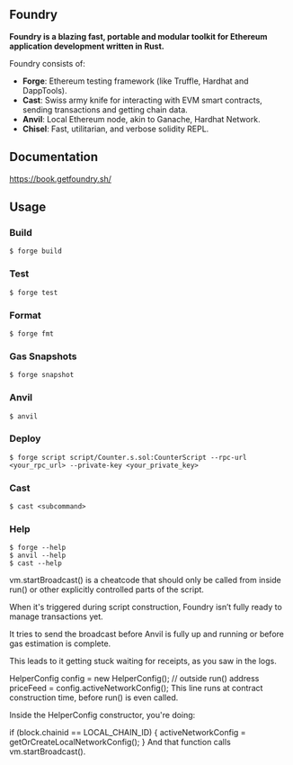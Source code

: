 ## Foundry

**Foundry is a blazing fast, portable and modular toolkit for Ethereum application development written in Rust.**

Foundry consists of:

-   **Forge**: Ethereum testing framework (like Truffle, Hardhat and DappTools).
-   **Cast**: Swiss army knife for interacting with EVM smart contracts, sending transactions and getting chain data.
-   **Anvil**: Local Ethereum node, akin to Ganache, Hardhat Network.
-   **Chisel**: Fast, utilitarian, and verbose solidity REPL.

## Documentation

https://book.getfoundry.sh/

## Usage

### Build

```shell
$ forge build
```

### Test

```shell
$ forge test
```

### Format

```shell
$ forge fmt
```

### Gas Snapshots

```shell
$ forge snapshot
```

### Anvil

```shell
$ anvil
```

### Deploy

```shell
$ forge script script/Counter.s.sol:CounterScript --rpc-url <your_rpc_url> --private-key <your_private_key>
```

### Cast

```shell
$ cast <subcommand>
```

### Help

```shell
$ forge --help
$ anvil --help
$ cast --help
```


vm.startBroadcast() is a cheatcode that should only be called from inside run() or other explicitly controlled parts of the script.

When it's triggered during script construction, Foundry isn’t fully ready to manage transactions yet.

It tries to send the broadcast before Anvil is fully up and running or before gas estimation is complete.

This leads to it getting stuck waiting for receipts, as you saw in the logs.

HelperConfig config = new HelperConfig(); // outside run()
address priceFeed = config.activeNetworkConfig();
This line runs at contract construction time, before run() is even called.

Inside the HelperConfig constructor, you're doing:

if (block.chainid == LOCAL_CHAIN_ID) {
    activeNetworkConfig = getOrCreateLocalNetworkConfig();
}
And that function calls vm.startBroadcast().